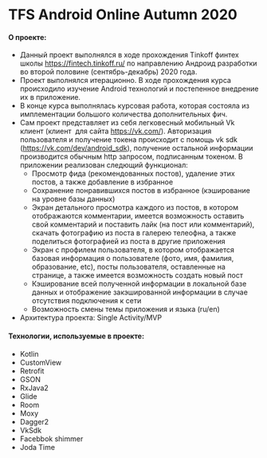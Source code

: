 # TFS Android Online Autumn 2020

#### О проекте:

- Данный проект выполнялся в ходе прохождения Tinkoff финтех школы https://fintech.tinkoff.ru/ по направлению Андроид разработки во второй половине (сентябрь-декабрь) 2020 года.
- Проект выполнялся итерационно. В ходе прохождения курса происходило изучение Android технологий и постепенное внедрение их в приложение.
- В конце курса выполнялась курсовая работа, которая состояла из имплементации большого количества дополнительных фич.
- Сам проект представляет из себя легковесный мобильный Vk клиент (клиент  для сайта https://vk.com/). Авторизация пользователя и получение токена происходит с помощь vk sdk (https://vk.com/dev/android_sdk), получение остальной информации производится обычным http запросом, подписанным токеном. В приложении реализован следющий функционал:
   - Просмотр фида (рекомендованных постов), удаление этих постов, а также добавление в избранное 
   - Сохранение понравившихся постов в избранное (кэширование на уровне базы данных)
   - Экран детального просмотра каждого из постов, в котором отображаются комментарии, имеется возможность оставить свой комментарий и поставить лайк (на пост или        комментарий), скачать фотографию из поста в галерею телеофна, а также поделиться фотографией из поста в другие приложения
   - Экран с профилем пользователя, в котором отображается базовая информация о пользователе (фото, имя, фамилия, образование, etc), посты пользователя, оставленные      на странице, а также имеется возможность создать новый пост 
   - Кэширование всей полученной информации в локальной базе данных и отображение закэшированной информации в случае отсутствия подключения к сети
   - Возможность смены темы приложения и языка (ru/en)
- Архитектура проекта: Single Activity/MVP

#### Технологии, используемые в проекте:

- Kotlin
- CustomView
- Retrofit
- GSON
- RxJava2
- Glide
- Room
- Moxy
- Dagger2
- VkSdk
- Facebbok shimmer
- Joda Time

